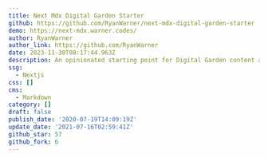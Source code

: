 ```yaml
---
title: Next Mdx Digital Garden Starter
github: https://github.com/RyanWarner/next-mdx-digital-garden-starter
demo: https://next-mdx.warner.codes/
author: RyanWarner
author_link: https://github.com/RyanWarner
date: 2023-11-30T08:17:44.963Z
description: An opinionated starting point for Digital Garden content authoring.
ssg:
  - Nextjs
css: []
cms:
  - Markdown
category: []
draft: false
publish_date: '2020-07-19T14:09:19Z'
update_date: '2021-07-16T02:59:41Z'
github_star: 57
github_fork: 6
---
```

